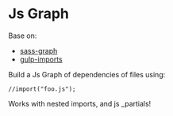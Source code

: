 # Js Graph

Base on:
- [sass-graph](https://github.com/xzyfer/sass-graph)
- [gulp-imports](https://github.com/ifandelse/gulp-imports)

Build a Js Graph of dependencies of files using:

```
//import("foo.js");
```

Works with nested imports, and js _partials!

